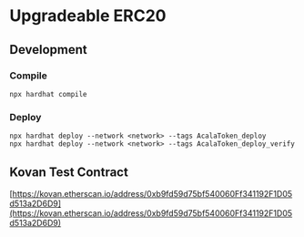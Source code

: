 # Upgradeable ERC20

## Development

### Compile

```
npx hardhat compile

```

### Deploy

```
npx hardhat deploy --network <network> --tags AcalaToken_deploy
npx hardhat deploy --network <network> --tags AcalaToken_deploy_verify

```

## Kovan Test Contract

[https://kovan.etherscan.io/address/0xb9fd59d75bf540060Ff341192F1D05d513a2D6D9](https://kovan.etherscan.io/address/0xb9fd59d75bf540060Ff341192F1D05d513a2D6D9)